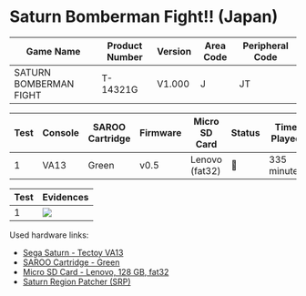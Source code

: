 # Saturn Bomberman Fight!! (Japan)

| Game Name              | Product Number | Version | Area Code | Peripheral Code |
| ---------------------- | -------------- | ------- | --------- | --------------- |
| SATURN BOMBERMAN FIGHT | T-14321G       | V1.000  | J         | JT              |

| Test | Console | SAROO Cartridge | Firmware | Micro SD Card  | Status | Time Played |
| ---- | ------- | --------------- | -------- | -------------- | ------ | ----------- |
| 1    | VA13    | Green           | v0.5     | Lenovo (fat32) | :100:  | 335 minutes |

| Test | Evidences                                                                                        |
| ---- | ------------------------------------------------------------------------------------------------ |
| 1    | [![](https://img.youtube.com/vi/uTye-eSmKp0/0.jpg)](https://www.youtube.com/watch?v=uTye-eSmKp0) |

Used hardware links:

- [Sega Saturn - Tectoy VA13](../../../../Info/Consoles/VA13/README.md)
- [SAROO Cartridge - Green](../../../../Info/Cartridges/RetroGameParadiseStore/1.32F/README.md)
- [Micro SD Card - Lenovo, 128 GB, fat32](../../../../Info/SdCards/Lenovo/128GB/fat32/README.md)
- [Saturn Region Patcher (SRP)](https://segaxtreme.net/resources/saturn-region-patcher.81/download)
